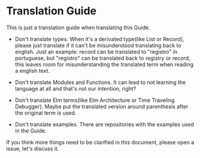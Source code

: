 # Translation Guide

This is just a translation guide when translating this Guide.


* Don't translate types. When it's a derivated type(like List or Record), please just translate if it can't be misunderstood translating back to english. Just an example: record can be translated to "registro" in portuguese, but "registro" can be translated back to registry or record, this leaves room for misunderstanding the translated term when reading a english text.

* Don't translate Modules and Functions. It can lead to not learning the language at all and that's not our intention, right?

* Don't translate Elm terms(like Elm Architecture or Time Traveling Debugger). Maybe put the translated version around parenthesis after the original term is used.

* Don't translate examples. There are repositories with the examples used in the Guide.

If you think more things need to be clarified in this document, please open a issue, let's discuss it.
